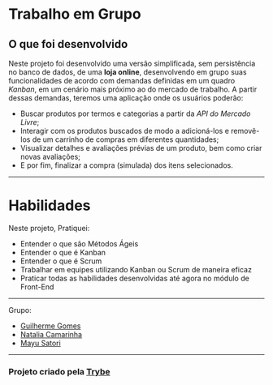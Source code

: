 <h1>Trabalho em Grupo</h1>

## O que foi desenvolvido

Neste projeto foi desenvolvido uma versão simplificada, sem persistência no banco de dados, de uma **loja online**, desenvolvendo em grupo suas funcionalidades de acordo com demandas definidas em um quadro _Kanban_, em um cenário mais próximo ao do mercado de trabalho. A partir dessas demandas, teremos uma aplicação onde os usuários poderão:

* Buscar produtos por termos e categorias a partir da _API do Mercado Livre_;
* Interagir com os produtos buscados de modo a adicioná-los e removê-los de um carrinho de compras em diferentes quantidades;
* Visualizar detalhes e avaliações prévias de um produto, bem como criar novas avaliações;
* E por fim, finalizar a compra (simulada) dos itens selecionados.

---

# Habilidades

Neste projeto, Pratiquei:

* Entender o que são Métodos Ágeis
* Entender o que é Kanban
* Entender o que é Scrum
* Trabalhar em equipes utilizando Kanban ou Scrum de maneira eficaz
* Praticar todas as habilidades desenvolvidas até agora no módulo de Front-End

---

Grupo:
  - <a href="https://github.com/Guiogomes" target="_blank">Guilherme Gomes</a>
  - <a href="https://github.com/natcamarinha" target="_blank">Natalia Camarinha</a>
  - <a href="https://github.com/mayusatori" target="_blank">Mayu Satori</a>
  
---

<h3>Projeto criado pela <a href="https://www.betrybe.com/">Trybe</a></h3>
